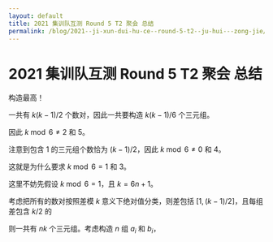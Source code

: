 ```yaml
---
layout: default
title: 2021 集训队互测 Round 5 T2 聚会 总结
permalink: /blog/2021--ji-xun-dui-hu-ce--round-5-t2--ju-hui---zong-jie/
---
```


# 2021 集训队互测 Round 5 T2 聚会 总结

构造最高！

一共有 $k(k-1)/2$ 个数对，因此一共要构造 $k(k-1)/6$ 个三元组。

因此 $k\bmod 6\ne 2$ 和 $5$。

注意到包含 $1$ 的三元组个数恰为 $(k-1)/2$，因此 $k\bmod 6\ne 0$ 和 $4$。

这就是为什么要求 $k\bmod 6=1$ 和 $3$。

这里不妨先假设 $k\bmod 6=1$，且 $k=6n+1$。

考虑把所有的数对按照差模 $k$ 意义下绝对值分类，则差包括 $[1,(k-1)/2]$，且每组差包含 $k/2$ 的

则一共有 $nk$ 个三元组。考虑构造 $n$ 组 $a_i$ 和 $b_i$，